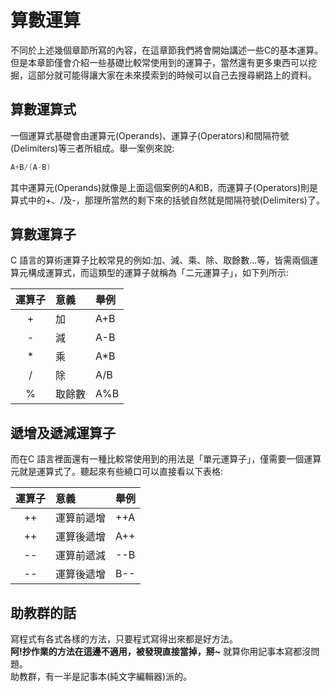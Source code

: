 # 算數運算

不同於上述幾個章節所寫的內容，在這章節我們將會開始講述一些C的基本運算。
但是本章節僅會介紹一些基礎比較常使用到的運算子，當然還有更多東西可以挖掘，這部分就可能得讓大家在未來摸索到的時候可以自己去搜尋網路上的資料。

## 算數運算式
一個運算式基礎會由運算元(Operands)、運算子(Operators)和間隔符號(Delimiters)等三者所組成。舉一案例來說:
```c++
A+B/(A-B)
```
其中運算元(Operands)就像是上面這個案例的A和B，而運算子(Operators)則是算式中的+、/及-，那理所當然的剩下來的括號自然就是間隔符號(Delimiters)了。


## 算數運算子
C 語言的算術運算子比較常見的例如:加、減、乘、除、取餘數...等，皆需兩個運算元構成運算式，而這類型的運算子就稱為「二元運算子」，如下列所示:

|  運算子      |   意義    |       舉例       |
|:-----------:|:---------|:----------------|
| +           | 加       | A+B             |
| -           | 減       | A-B             |
| *           | 乘       | A*B             |
| /           | 除       | A/B             |
| %           | 取餘數    | A%B             |

## 遞增及遞減運算子
而在C 語言裡面還有一種比較常使用到的用法是「單元運算子」，僅需要一個運算元就是運算式了。聽起來有些繞口可以直接看以下表格:

|  運算子      |       意義      |       舉例       |
|:-----------:|:---------------|:----------------|
| ++          | 運算前遞增       | ++A             |
| ++          | 運算後遞增       | A++             |
| --          | 運算前遞減       | --B             |
| --          | 運算後遞增       | B--             |



## 助教群的話
寫程式有各式各樣的方法，只要程式寫得出來都是好方法。  
**阿!抄作業的方法在這邊不適用，被發現直接當掉，掰~**
就算你用記事本寫都沒問題。  
助教群，有一半是記事本(純文字編輯器)派的。
